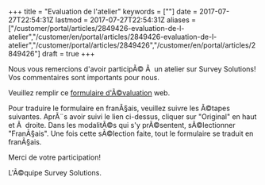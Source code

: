 ﻿+++
title = "Evaluation de l'atelier"
keywords = [""]
date = 2017-07-27T22:54:31Z
lastmod = 2017-07-27T22:54:31Z
aliases = ["/customer/portal/articles/2849426-evaluation-de-l-atelier","/customer/en/portal/articles/2849426-evaluation-de-l-atelier","/customer/portal/articles/2849426","/customer/en/portal/articles/2849426"]
draft = true
+++

Nous vous remercions d'avoir participÃ© Ã  un atelier sur Survey
Solutions! Vos commentaires sont importants pour nous.  
  
Veuillez remplir ce [formulaire
d'Ã©valuation](https://tce.mysurvey.solutions/WebInterview/4/Start)
web.  
  
Pour traduire le formulaire en franÃ§ais, veuillez suivre les Ã©tapes
suivantes. AprÃ¨s avoir suivi le lien ci-dessus, cliquer sur "Original"
en haut et Ã  droite. Dans les modalitÃ©s qui s'y prÃ©sentent, sÃ©lectionner
"FranÃ§ais". Une fois cette sÃ©lection faite, tout le formulaire se
traduit en franÃ§ais.  
  
Merci de votre participation!  
  
L'Ã©quipe Survey Solutions.

